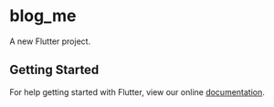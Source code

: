 # blog_me

A new Flutter project.

## Getting Started

For help getting started with Flutter, view our online
[documentation](https://flutter.io/).
